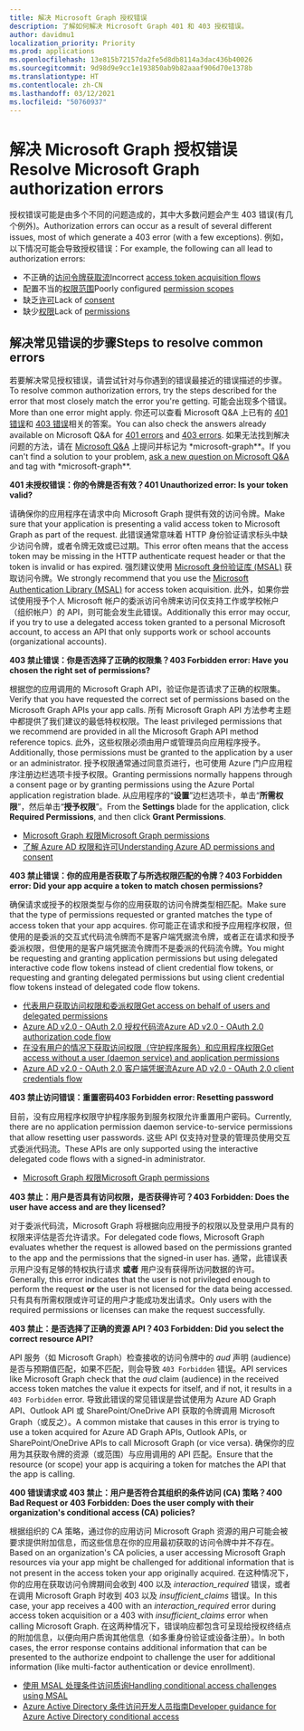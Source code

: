 ```yaml
---
title: 解决 Microsoft Graph 授权错误
description: 了解如何解决 Microsoft Graph 401 和 403 授权错误。
author: davidmu1
localization_priority: Priority
ms.prod: applications
ms.openlocfilehash: 13e815b72157da2fe5d8db8114a3dac436b40026
ms.sourcegitcommit: 9d98d9e9cc1e193850ab9b82aaaf906d70e1378b
ms.translationtype: HT
ms.contentlocale: zh-CN
ms.lasthandoff: 03/12/2021
ms.locfileid: "50760937"
---
```

# <a name="resolve-microsoft-graph-authorization-errors"></a><span data-ttu-id="f82dc-103">解决 Microsoft Graph 授权错误</span><span class="sxs-lookup"><span data-stu-id="f82dc-103">Resolve Microsoft Graph authorization errors</span></span>

<span data-ttu-id="f82dc-104">授权错误可能是由多个不同的问题造成的，其中大多数问题会产生 403 错误(有几个例外)。</span><span class="sxs-lookup"><span data-stu-id="f82dc-104">Authorization errors can occur as a result of several different issues, most of which generate a 403 error (with a few exceptions).</span></span> <span data-ttu-id="f82dc-105">例如，以下情况可能会导致授权错误：</span><span class="sxs-lookup"><span data-stu-id="f82dc-105">For example, the following can all lead to authorization errors:</span></span>

* <span data-ttu-id="f82dc-106">不正确的[访问令牌获取流](/azure/active-directory/develop/active-directory-authentication-scenarios)</span><span class="sxs-lookup"><span data-stu-id="f82dc-106">Incorrect [access token acquisition flows](/azure/active-directory/develop/active-directory-authentication-scenarios)</span></span>
* <span data-ttu-id="f82dc-107">配置不当的[权限范围](/azure/active-directory/develop/active-directory-v2-scopes)</span><span class="sxs-lookup"><span data-stu-id="f82dc-107">Poorly configured [permission scopes](/azure/active-directory/develop/active-directory-v2-scopes)</span></span>
* <span data-ttu-id="f82dc-108">缺乏[许可](/azure/active-directory/develop/active-directory-devhowto-multi-tenant-overview#understanding-user-and-admin-consent)</span><span class="sxs-lookup"><span data-stu-id="f82dc-108">Lack of [consent](/azure/active-directory/develop/active-directory-devhowto-multi-tenant-overview#understanding-user-and-admin-consent)</span></span>
* <span data-ttu-id="f82dc-109">缺少[权限](/azure/active-directory/develop/v2-permissions-and-consent)</span><span class="sxs-lookup"><span data-stu-id="f82dc-109">Lack of [permissions](/azure/active-directory/develop/v2-permissions-and-consent)</span></span>

## <a name="steps-to-resolve-common-errors"></a><span data-ttu-id="f82dc-110">解决常见错误的步骤</span><span class="sxs-lookup"><span data-stu-id="f82dc-110">Steps to resolve common errors</span></span>

<span data-ttu-id="f82dc-111">若要解决常见授权错误，请尝试针对与你遇到的错误最接近的错误描述的步骤。</span><span class="sxs-lookup"><span data-stu-id="f82dc-111">To resolve common authorization errors, try the steps described for the error that most closely match the error you're getting.</span></span> <span data-ttu-id="f82dc-112">可能会出现多个错误。</span><span class="sxs-lookup"><span data-stu-id="f82dc-112">More than one error might apply.</span></span> <span data-ttu-id="f82dc-113">你还可以查看 Microsoft Q&A 上已有的 [401 错误](https://docs.microsoft.com/answers/search.html?c=&includeChildren=&f=&type=question+OR+idea+OR+kbentry+OR+answer+OR+topic+OR+user&redirect=search%2Fsearch&sort=relevance&q=%5Bmicrosoft-graph%5D%20401%20)和 [403 错误](https://docs.microsoft.com/answers/search.html?c=&includeChildren=&f=&type=question+OR+idea+OR+kbentry+OR+answer+OR+topic+OR+user&redirect=search%2Fsearch&sort=relevance&q=%5Bmicrosoft-graph%5D%20403)相关的答案。</span><span class="sxs-lookup"><span data-stu-id="f82dc-113">You can also check the answers already available on Microsoft Q&A for [401 errors](https://docs.microsoft.com/answers/search.html?c=&includeChildren=&f=&type=question+OR+idea+OR+kbentry+OR+answer+OR+topic+OR+user&redirect=search%2Fsearch&sort=relevance&q=%5Bmicrosoft-graph%5D%20401%20) and [403 errors](https://docs.microsoft.com/answers/search.html?c=&includeChildren=&f=&type=question+OR+idea+OR+kbentry+OR+answer+OR+topic+OR+user&redirect=search%2Fsearch&sort=relevance&q=%5Bmicrosoft-graph%5D%20403).</span></span> <span data-ttu-id="f82dc-114">如果无法找到解决问题的方法，请在 [Microsoft Q&A](https://aka.ms/askgraph) 上提问并标记为 \*microsoft-graph\*\*。</span><span class="sxs-lookup"><span data-stu-id="f82dc-114">If you can't find a solution to your problem, [ask a new question on Microsoft Q&A](https://aka.ms/askgraph) and tag with \*microsoft-graph\*\*.</span></span>

<span data-ttu-id="f82dc-115">**401 未授权错误：你的令牌是否有效？**</span><span class="sxs-lookup"><span data-stu-id="f82dc-115">**401 Unauthorized error: Is your token valid?**</span></span> <br>

<span data-ttu-id="f82dc-116">请确保你的应用程序在请求中向 Microsoft Graph 提供有效的访问令牌。</span><span class="sxs-lookup"><span data-stu-id="f82dc-116">Make sure that your application is presenting a valid access token to Microsoft Graph as part of the request.</span></span> <span data-ttu-id="f82dc-117">此错误通常意味着 HTTP 身份验证请求标头中缺少访问令牌，或者令牌无效或已过期。</span><span class="sxs-lookup"><span data-stu-id="f82dc-117">This error often means that the access token may be missing in the HTTP authenticate request header or that the token is invalid or has expired.</span></span> <span data-ttu-id="f82dc-118">强烈建议使用 [Microsoft 身份验证库 (MSAL)](/azure/active-directory/develop/msal-overview) 获取访问令牌。</span><span class="sxs-lookup"><span data-stu-id="f82dc-118">We strongly recommend that you use the [Microsoft Authentication Library (MSAL)](/azure/active-directory/develop/msal-overview) for access token acquisition.</span></span> <span data-ttu-id="f82dc-119">此外，如果你尝试使用授予个人 Microsoft 帐户的委派访问令牌来访问仅支持工作或学校帐户（组织帐户）的 API，则可能会发生此错误。</span><span class="sxs-lookup"><span data-stu-id="f82dc-119">Additionally this error may occur, if you try to use a delegated access token granted to a personal Microsoft account, to access an API that only supports work or school accounts (organizational accounts).</span></span> 

<span data-ttu-id="f82dc-120">**403 禁止错误：你是否选择了正确的权限集？**</span><span class="sxs-lookup"><span data-stu-id="f82dc-120">**403 Forbidden error: Have you chosen the right set of permissions?**</span></span><br>

<span data-ttu-id="f82dc-121">根据您的应用调用的 Microsoft Graph API，验证你是否请求了正确的权限集。</span><span class="sxs-lookup"><span data-stu-id="f82dc-121">Verify that you have requested the correct set of permissions based on the Microsoft Graph APIs your app calls.</span></span> <span data-ttu-id="f82dc-122">所有 Microsoft Graph API 方法参考主题中都提供了我们建议的最低特权权限。</span><span class="sxs-lookup"><span data-stu-id="f82dc-122">The least privileged permissions that we recommend are provided in all the Microsoft Graph API method reference topics.</span></span> <span data-ttu-id="f82dc-123">此外，这些权限必须由用户或管理员向应用程序授予。</span><span class="sxs-lookup"><span data-stu-id="f82dc-123">Additionally, those permissions must be granted to the application by a user or an administrator.</span></span> <span data-ttu-id="f82dc-124">授予权限通常通过同意页进行，也可使用 Azure 门户应用程序注册边栏选项卡授予权限。</span><span class="sxs-lookup"><span data-stu-id="f82dc-124">Granting permissions normally happens through a consent page or by granting permissions using the Azure Portal application registration blade.</span></span> <span data-ttu-id="f82dc-125">从应用程序的“**设置**”边栏选项卡，单击“**所需权限**”，然后单击“**授予权限**”。</span><span class="sxs-lookup"><span data-stu-id="f82dc-125">From the **Settings** blade for the application, click **Required Permissions**, and then click **Grant Permissions**.</span></span> <br>

* [<span data-ttu-id="f82dc-126">Microsoft Graph 权限</span><span class="sxs-lookup"><span data-stu-id="f82dc-126">Microsoft Graph permissions</span></span>](./permissions-reference.md) <br>
* [<span data-ttu-id="f82dc-127">了解 Azure AD 权限和许可</span><span class="sxs-lookup"><span data-stu-id="f82dc-127">Understanding Azure AD permissions and consent</span></span>](/azure/active-directory/develop/v2-permissions-and-consent) <br>

<span data-ttu-id="f82dc-128">**403 禁止错误：你的应用是否获取了与所选权限匹配的令牌？**</span><span class="sxs-lookup"><span data-stu-id="f82dc-128">**403 Forbidden error: Did your app acquire a token to match chosen permissions?**</span></span> <br>

<span data-ttu-id="f82dc-129">确保请求或授予的权限类型与你的应用获取的访问令牌类型相匹配。</span><span class="sxs-lookup"><span data-stu-id="f82dc-129">Make sure that the type of permissions requested or granted matches the type of access token that your app acquires.</span></span> <span data-ttu-id="f82dc-130">你可能正在请求和授予应用程序权限，但使用的是委派的交互式代码流令牌而不是客户端凭据流令牌，或者正在请求和授予委派权限，但使用的是客户端凭据流令牌而不是委派的代码流令牌。</span><span class="sxs-lookup"><span data-stu-id="f82dc-130">You might be requesting and granting application permissions but using delegated interactive code flow tokens instead of client credential flow tokens, or requesting and granting delegated permissions but using client credential flow tokens instead of delegated code flow tokens.</span></span> <br>
* [<span data-ttu-id="f82dc-131">代表用户获取访问权限和委派权限</span><span class="sxs-lookup"><span data-stu-id="f82dc-131">Get access on behalf of users and delegated permissions</span></span>](/graph/auth_v2_user) 
* [<span data-ttu-id="f82dc-132">Azure AD v2.0 - OAuth 2.0 授权代码流</span><span class="sxs-lookup"><span data-stu-id="f82dc-132">Azure AD v2.0 - OAuth 2.0 authorization code flow</span></span>](/azure/active-directory/develop/v2-oauth2-auth-code-flow)
* [<span data-ttu-id="f82dc-133">在没有用户的情况下获取访问权限（守护程序服务）和应用程序权限</span><span class="sxs-lookup"><span data-stu-id="f82dc-133">Get access without a user (daemon service) and application permissions</span></span>](/graph/auth_v2_service)
* [<span data-ttu-id="f82dc-134">Azure AD v2.0 - OAuth 2.0 客户端凭据流</span><span class="sxs-lookup"><span data-stu-id="f82dc-134">Azure AD v2.0 - OAuth 2.0 client credentials flow</span></span>](/azure/active-directory/develop/v2-oauth2-client-creds-grant-flow)

<span data-ttu-id="f82dc-135">**403 禁止访问错误：重置密码**</span><span class="sxs-lookup"><span data-stu-id="f82dc-135">**403 Forbidden error: Resetting password**</span></span> <br>

<span data-ttu-id="f82dc-136">目前，没有应用程序权限守护程序服务到服务权限允许重置用户密码。</span><span class="sxs-lookup"><span data-stu-id="f82dc-136">Currently, there are no application permission daemon service-to-service permissions that allow resetting user passwords.</span></span> <span data-ttu-id="f82dc-137">这些 API 仅支持对登录的管理员使用交互式委派代码流。</span><span class="sxs-lookup"><span data-stu-id="f82dc-137">These APIs are only supported using the interactive delegated code flows with a signed-in administrator.</span></span>

* [<span data-ttu-id="f82dc-138">Microsoft Graph 权限</span><span class="sxs-lookup"><span data-stu-id="f82dc-138">Microsoft Graph permissions</span></span>](./permissions-reference.md) <br>

<span data-ttu-id="f82dc-139">**403 禁止：用户是否具有访问权限，是否获得许可？**</span><span class="sxs-lookup"><span data-stu-id="f82dc-139">**403 Forbidden: Does the user have access and are they licensed?**</span></span> <br>

<span data-ttu-id="f82dc-140">对于委派代码流，Microsoft Graph 将根据向应用授予的权限以及登录用户具有的权限来评估是否允许请求。</span><span class="sxs-lookup"><span data-stu-id="f82dc-140">For delegated code flows, Microsoft Graph evaluates whether the request is allowed based on the permissions granted to the app and the permissions that the signed-in user has.</span></span> <span data-ttu-id="f82dc-141">通常，此错误表示用户没有足够的特权执行请求 **或者** 用户没有获得所访问数据的许可。</span><span class="sxs-lookup"><span data-stu-id="f82dc-141">Generally, this error indicates that the user is not privileged enough to perform the request **or** the user is not licensed for the data being accessed.</span></span> <span data-ttu-id="f82dc-142">只有具有所需权限或许可证的用户才能成功发出请求。</span><span class="sxs-lookup"><span data-stu-id="f82dc-142">Only users with the required permissions or licenses can make the request successfully.</span></span>

<span data-ttu-id="f82dc-143">**403 禁止：是否选择了正确的资源 API？**</span><span class="sxs-lookup"><span data-stu-id="f82dc-143">**403 Forbidden: Did you select the correct resource API?**</span></span> <br>

<span data-ttu-id="f82dc-144">API 服务（如 Microsoft Graph）检查接收的访问令牌中的 *aud* 声明 (audience) 是否与预期值匹配，如果不匹配，则会导致 `403 Forbidden` 错误。</span><span class="sxs-lookup"><span data-stu-id="f82dc-144">API services like Microsoft Graph check that the *aud* claim (audience) in the received access token matches the value it expects for itself, and if not, it results in a `403 Forbidden` error.</span></span> <span data-ttu-id="f82dc-145">导致此错误的常见错误是尝试使用为 Azure AD Graph API、Outlook API 或 SharePoint/OneDrive API 获取的令牌调用 Microsoft Graph（或反之）。</span><span class="sxs-lookup"><span data-stu-id="f82dc-145">A common mistake that causes in this error is trying to use a token acquired for Azure AD Graph APIs, Outlook APIs, or SharePoint/OneDrive APIs to call Microsoft Graph (or vice versa).</span></span> <span data-ttu-id="f82dc-146">确保你的应用为其获取令牌的资源（或范围）与应用调用的 API 匹配。</span><span class="sxs-lookup"><span data-stu-id="f82dc-146">Ensure that the resource (or scope) your app is acquiring a token for matches the API that the app is calling.</span></span>

<span data-ttu-id="f82dc-147">**400 错误请求或 403 禁止：用户是否符合其组织的条件访问 (CA) 策略？**</span><span class="sxs-lookup"><span data-stu-id="f82dc-147">**400 Bad Request or 403 Forbidden: Does the user comply with their organization's conditional access (CA) policies?**</span></span><br>

<span data-ttu-id="f82dc-148">根据组织的 CA 策略，通过你的应用访问 Microsoft Graph 资源的用户可能会被要求提供附加信息，而这些信息在你的应用最初获取的访问令牌中并不存在。</span><span class="sxs-lookup"><span data-stu-id="f82dc-148">Based on an organization's CA policies, a user accessing Microsoft Graph resources via your app might be challenged for additional information that is not present in the access token your app originally acquired.</span></span> <span data-ttu-id="f82dc-149">在这种情况下，你的应用在获取访问令牌期间会收到 400 以及 *interaction_required* 错误，或者在调用 Microsoft Graph 时收到 403 以及 *insufficient_claims* 错误。</span><span class="sxs-lookup"><span data-stu-id="f82dc-149">In this case, your app receives a 400 with an *interaction_required* error during access token acquisition or a 403 with *insufficient_claims* error when calling Microsoft Graph.</span></span> <span data-ttu-id="f82dc-150">在这两种情况下，错误响应都包含可呈现给授权终结点的附加信息，以便向用户质询其他信息（如多重身份验证或设备注册）。</span><span class="sxs-lookup"><span data-stu-id="f82dc-150">In both cases, the error response contains additional information that can be presented to the authorize endpoint to challenge the user for additional information (like multi-factor authentication or device enrollment).</span></span>

* [<span data-ttu-id="f82dc-151">使用 MSAL 处理条件访问质询</span><span class="sxs-lookup"><span data-stu-id="f82dc-151">Handling conditional access challenges using MSAL</span></span>](/azure/active-directory/develop/msal-handling-exceptions#conditional-access-and-claims-challenges)
* [<span data-ttu-id="f82dc-152">Azure Active Directory 条件访问开发人员指南</span><span class="sxs-lookup"><span data-stu-id="f82dc-152">Developer guidance for Azure Active Directory conditional access</span></span>](/azure/active-directory/develop/conditional-access-dev-guide)